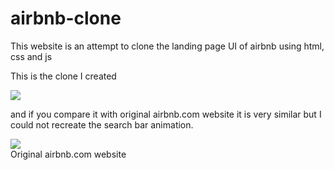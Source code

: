 # airbnb-clone
This website is an attempt to clone the landing page UI of airbnb using html, css and js

This is the clone I created

![](airbnb-cone.gif)

and if you compare it with original airbnb.com website it is very similar but I could not recreate the search bar animation. 

![](airbnb.gif)\
Original airbnb.com website
